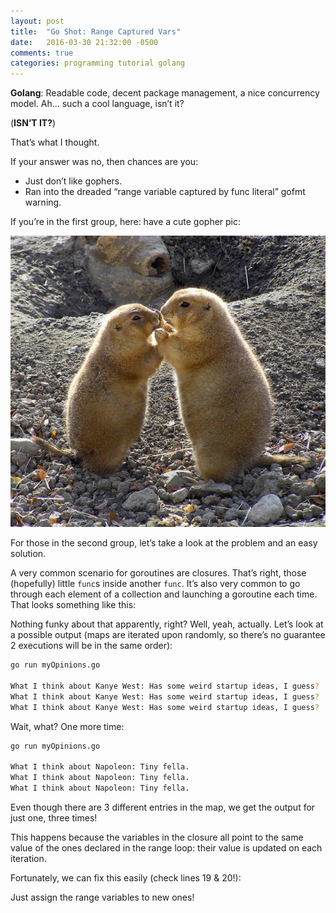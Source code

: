 ```yaml
---
layout: post
title:  "Go Shot: Range Captured Vars"
date:   2016-03-30 21:32:00 -0500
comments: true
categories: programming tutorial golang
---
```


**Golang**: Readable code, decent package management, a nice concurrency model. Ah… such a cool
language, isn’t it?

(**ISN’T IT?**)

That’s what I thought.

If your answer was no, then chances are you:

- Just don’t like gophers.
- Ran into the dreaded “range variable captured by func literal” gofmt warning.

If you’re in the first group, here: have a cute gopher pic:

![Gophers!](/assets/img/smunch.jpg)

For those in the second group, let’s take a look at the problem and an easy solution.

A very common scenario for goroutines are closures. That’s right, those (hopefully) little `func`s
inside another `func`. It’s also very common to go through each element of a collection and
launching a goroutine each time. That looks something like this:

<script src="https://gist.github.com/castillobg/fef6dd54451465b1be9cfb002c39c3ee.js"></script>

Nothing funky about that apparently, right? Well, yeah, actually. Let’s look at a possible output
(maps are iterated upon randomly, so there’s no guarantee 2 executions will be in the same order):

```sh
go run myOpinions.go

What I think about Kanye West: Has some weird startup ideas, I guess?
What I think about Kanye West: Has some weird startup ideas, I guess?
What I think about Kanye West: Has some weird startup ideas, I guess?
```

Wait, what? One more time:

```sh
go run myOpinions.go

What I think about Napoleon: Tiny fella.
What I think about Napoleon: Tiny fella.
What I think about Napoleon: Tiny fella.
```

Even though there are 3 different entries in the map, we get the output for just one, three times!

This happens because the variables in the closure all point to the same value of the ones declared
in the range loop: their value is updated on each iteration.

Fortunately, we can fix this easily (check lines 19 & 20!):

<script src="https://gist.github.com/castillobg/117c0fdb2eb3c48f33afd3714176d76d.js"></script>

Just assign the range variables to new ones!

